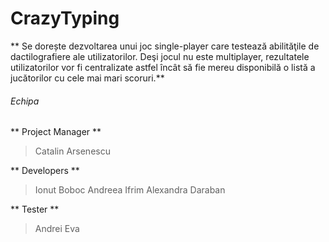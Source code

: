 # CrazyTyping

** Se dorește dezvoltarea unui joc single-player care testează abilităţile de dactilografiere ale utilizatorilor. Deşi jocul nu este multiplayer, rezultatele utilizatorilor vor fi centralizate astfel încât să fie mereu disponibilă o listă a jucătorilor cu cele mai mari scoruri.**

###### Echipa

** Project Manager **
> Catalin Arsenescu

** Developers **
>Ionut Boboc
>Andreea Ifrim
>Alexandra Daraban

** Tester **
>Andrei Eva
